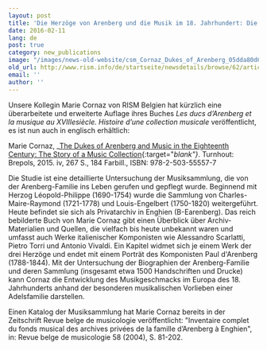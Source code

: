 ```yaml
---
layout: post
title: 'Die Herzöge von Arenberg und die Musik im 18. Jahrhundert: Die Geschichte einer Musiksammlung'
date: 2016-02-11
lang: de
post: true
category: new_publications
image: "/images/news-old-website/csm_Cornaz_Dukes_of_Arenberg_05dda80d62.jpg"
old_url: http://www.rism.info/de/startseite/newsdetails/browse/62/article/64/the-dukes-of-arenberg-and-music-in-the-eighteenth-century-the-story-of-a-music-collection.html
email: ''
author: ''
---
```



Unsere Kollegin Marie Cornaz von RISM Belgien hat kürzlich eine überarbeitete und erweiterte Auflage ihres Buches _Les ducs d’Arenberg et la musique au XVIIIesiècle. Histoire d’une collection musicale_ veröffentlicht, es ist nun auch in englisch erhältlich:

Marie Cornaz, _[The Dukes of Arenberg and Music in the Eighteenth Century: The Story of a Music Collection](http://www.brepols.net/Pages/ShowProduct.aspx?prod_id=IS-9782503555577-1){:target="_blank"}_. Turnhout: Brepols, 2015. iv, 267 S., 184 Farbill., ISBN: 978-2-503-55557-7

Die Studie ist eine detaillierte Untersuchung der Musiksammlung, die von der Arenberg-Familie ins Leben gerufen und gepflegt wurde. Beginnend mit Herzog Léopold-Philippe (1690-1754) wurde die Sammlung von Charles-Maire-Raymond (1721-1778) und Louis-Engelbert (1750-1820) weitergeführt. Heute befindet sie sich als Privatarchiv in Enghien (B-Earenberg). Das reich bebilderte Buch von Marie Cornaz gibt einen Überblick über Archiv-Materialien und Quellen, die vielfach bis heute unbekannt waren und umfasst auch Werke italienischer Komponisten wie Alessandro Scarlatti, Pietro Torri und Antonio Vivaldi. Ein Kapitel widmet sich je einem Werk der drei Herzöge und endet mit einem Porträt des Komponisten Paul d'Arenberg (1788-1844). Mit der Untersuchung der Biographien der Arenberg-Familie und deren Sammlung (insgesamt etwa 1500 Handschriften und Drucke) kann Cornaz die Entwicklung des Musikgeschmacks im Europa des 18. Jahrhunderts anhand der besonderen musikalischen Vorlieben einer Adelsfamilie darstellen.



Einen Katalog der Musiksammlung hat Marie Cornaz bereits in der Zeitschrift Revue belge de musicologie veröffentlicht: "Inventaire complet du fonds musical des archives privées de la famille d’Arenberg à Enghien", in: Revue belge de musicologie 58 (2004), S. 81-202.



<script type="text/javascript">var switchTo5x=true;</script><script type="text/javascript" src="http://w.sharethis.com/button/buttons.js"></script><script type="text/javascript">stLight.options({publisher: "9b601438-1ce1-49d8-bfd7-9cff5df54c17", doNotHash: false, doNotCopy: false, hashAddressBar: false});</script>